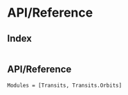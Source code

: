 # API/Reference

## Index
```@index
```

## API/Reference
```@autodocs
Modules = [Transits, Transits.Orbits]
```
